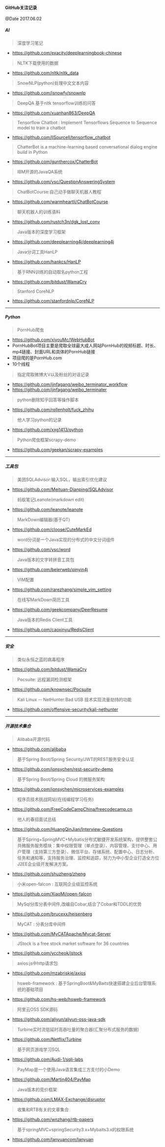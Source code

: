 #### GitHub关注记录
@Date 2017.06.02


##### AI

> 深度学习笔记
* https://github.com/exacity/deeplearningbook-chinese

> NLTK下载使用的数据
* https://github.com/nltk/nltk_data

> SnowNLP(python)处理中文文本内容
* https://github.com/isnowfy/snownlp

> DeepQA 基于nltk tensorflow训练的问答
* https://github.com/xuanhan863/DeepQA

> Tensorflow Chatbot : Implement Tensorflows Sequence to Sequence model to train a chatbot
* https://github.com/llSourcell/tensorflow_chatbot

> ChatterBot is a machine-learning based conversational dialog engine build in Python
* https://github.com/gunthercox/ChatterBot

> IBM开源的JavaQA系统
* https://github.com/ysc/QuestionAnsweringSystem

> ChatBotCourse:自己动手做聊天机器人教程
* https://github.com/warmheartli/ChatBotCourse

> 聊天机器人的训练语料
* https://github.com/rustch3n/dgk_lost_conv

> Java版本的深度学习框架
* https://github.com/deeplearning4j/deeplearning4j

> Java分词工具HanLP
* https://github.com/hankcs/HanLP
   
> 基于RNN训练的自动取名python工程
* https://github.com/bitdust/WamaCry

> Stanford CoreNLP
* https://github.com/stanfordnlp/CoreNLP
---

##### Python

> PornHub爬虫
* https://github.com/xiyouMc/WebHubBot
* PornHubBot项目主要是爬取全球最大成人网站PornHub的视频标题、时长、mp4链接、封面URL和具体的PornHub链接
* 项目爬的是PornHub.com
* 10个线程

> 指定爬取微博大V以及粉丝的对话记录
* https://github.com/jinfagang/weibo_terminator_workflow
* https://github.com/jinfagang/weibo_terminater

> python删除知乎回答等操作脚本
* https://github.com/rollenholt/fuck_zhihu

> 他人学习python的记录
* https://github.com/xxg1413/python
              
> Python爬虫框架scrapy-demo
* https://github.com/geekan/scrapy-examples

---

##### 工具包

> 美团SQLAdvisor:输入SQL，输出索引优化建议
* https://github.com/Meituan-Dianping/SQLAdvisor

> 蚂蚁笔记Leanote(markdown edit)
* https://github.com/leanote/leanote

> MarkDown编辑器(基于QT)
* https://github.com/cloose/CuteMarkEd

> word分词是一个Java实现的分布式的中文分词组件
* https://github.com/ysc/word

> Java版本的文字转拼音工具包
* https://github.com/belerweb/pinyin4j

> VIM配置
* https://github.com/rarezhang/simple_vim_setting

> 在线写MarkDown简历工具
* https://github.com/geekcompany/DeerResume

> Java版本的Redis Client工具
* https://github.com/caoxinyu/RedisClient

---

##### 安全

> 类似永恒之蓝的病毒程序
* https://github.com/bitdust/WamaCry

> Pocsuite: 远程漏洞检测框架
* https://github.com/knownsec/Pocsuite

> Kali Linux -- NetHunter:Bad USB 技术实现流量劫持的功能
* https://github.com/offensive-security/kali-nethunter

---

##### 开源技术集合

> Alibaba开源代码
* https://github.com/alibaba

> 基于Spring Boot/Spring Security/JWT的REST服务安全认证
* https://github.com/jonsychen/rest-security-demo

> 基于Spring Boot/Spring Cloud 的微服务架构
* https://github.com/jonsychen/microservices-examples

> 程序员技术挑战网站(在线编程学习任务)
* https://github.com/FreeCodeCampChina/freecodecamp.cn

> 他人的春招面试总结
* https://github.com/HuangQinJian/Interview-Questions

> 基于Spring+SpringMVC+Mybatis分布式敏捷开发系统架构，提供整套公共微服务服务模块：集中权限管理（单点登录）、内容管理、支付中心、用户管理（支持第三方登录）、微信平台、存储系统、配置中心、日志分析、任务和通知等，支持服务治理、监控和追踪，努力为中小型企业打造全方位J2EE企业级开发解决方案。
* https://github.com/shuzheng/zheng

> 小米open-falcon : 互联网企业级监控系统
* https://github.com/XiaoMi/open-falcon

> MySql分库分表中间件,改编自Cobar,结合了Cobar和TDDL的优势
* https://github.com/brucexx/heisenberg

> MyCAT : 分表分库中间件
* https://github.com/MyCATApache/Mycat-Server

> JStock is a free stock market software for 36 countries
* https://github.com/yccheok/jstock

> axios:js中http请求包
* https://github.com/mzabriskie/axios

> hsweb-framework : 基于SpringBoot&MyBaits快速搭建企业后台管理系统的基础项目
* https://github.com/hs-web/hsweb-framework

> 阿里云OSS SDK源码
* https://github.com/aliyun/aliyun-oss-java-sdk

> Turbine实时流低延时高吞吐量的聚合器(汇聚分布式服务的数据)
* https://github.com/Netflix/Turbine

> 基于网页游戏学习SQL
* https://github.com/Audi-1/sqli-labs

> PayMap是一个使用Java语言集成三方支付的小Demo
* https://github.com/Martin404/PayMap

> Java版本的竞价框架
* https://github.com/LMAX-Exchange/disruptor

> 收集和RTB有关的文章集合
* https://github.com/wnzhang/rtb-papers

> 基于springMVC+springSecurity3.x+Mybaits3.x的权限系统
* https://github.com/lanyuancom/lanyuan